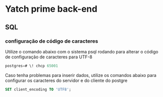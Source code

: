 # Yatch prime back-end
## SQL
### configuração de código de caracteres
Utilize o comando abaixo com o sistema psql rodando para alterar o código de configuração de caracteres para UTF-8 

```sql
postgres=# \! chcp 65001
```

Caso tenha problemas para inserir dados, utilize os comandos abaixo para configurar os caracteres do servidor e do cliente do postgre

```sql
SET client_encoding TO 'UTF8';
```
